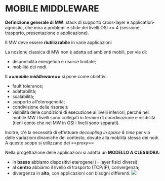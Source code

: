 # MOBILE MIDDLEWARE

**Definizione generale di MW**: stack di supporto cross-layer e application-agnostic, che mira a problemi e sfide dei livelli OSI >= 4 (sessione, trasporto, presentazione e applicazione).

Il MW deve essere **riutilizzabile** in varie applicazioni

La nozione classica di MW non è adatta ad ambienti mobili, per via di:
- disponibilità energetica e risorse limitate;
- mobilità dei nodi.

Il ***==mobile middleware==*** si pone come obiettivi:
- fault tolerance;
- adattabilità;
- scalabilità;
- supporto all'eterogeneità;
- condivisione delle risorse;ù
- visibilità delle condizioni di esecuzione ai livelli inferiori, perché nel mobile MW i livelli sono collegati in termini di coordinazione e visibilità (tieni conto che nel MW in OSI i livelli sono separati).

Inoltre, c'è la necessità di effettuare *decoupling in space & time* per via delle variazioni dinamiche del contesto, dovute alla mobilità stessa dei nodi. A questo scopo si utilizzano dei ==*proxy*==

Nella progettazione delle applicazioni si adotta un **MODELLO A CLESSIDRA**:
- in **basso** abbiamo dispositivi eterogenei (= layer fisici diversi);
- al **centro** abbiamo il livello di trasporto (TCP/IP), convergenza;
- divergenza in **alto**, con applicazioni con bisogni differenti.
![](Pasted%20image%2020240608112155.png)